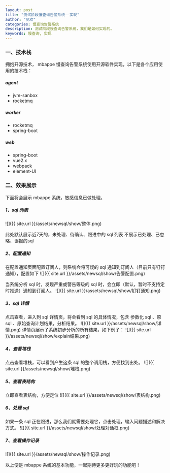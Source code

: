 ```yaml
---
layout: post
title: "测试阶段慢查询告警系统——实现"
author: "见欢"
categories: 慢查询告警系统
description: 测试阶段慢查询告警系统，我们是如何实现的。
keywords: 慢查询, 实现
---
```


### 一、技术栈
拥抱开源技术， mbappe 慢查询告警系统使用开源软件实现，以下是各个应用使用的技术栈：
##### agent
* jvm-sanbox
* rocketmq

##### worker
* rocketmq
* spring-boot

##### web
* spring-boot
* vue2.x
* webpack
* element-UI

### 二、效果展示
下面将会展示 mbappe 系统，敏感信息已做处理。

##### 1、sql 列表
![]({{ site.url }}/assets/newsql/show/整体.png) 

此处默认展示近7天的，未处理、待确认、跟进中的 sql 列表
不展示已处理、已忽略、误报的sql

##### 2、配置通知
在配置通知页面配置订阅人，则系统会将可疑的 sql 通知到订阅人（目前只有钉钉通知），配置如下
![]({{ site.url }}/assets/newsql/show/告警配置.png) 

当系统分析 sql 时，发现严重或警告等级的 sql 时，会立即（默认，暂时不支持定时推送）通知到订阅人。
![]({{ site.url }}/assets/newsql/show/钉钉通知.png) 

##### 3、sql 详情
点击查看，进入到 sql 详情页，将会看到 sql 的具体情况，包含 参数化 sql 、原 sql 、原始查询计划结果，分析结果。
![]({{ site.url }}/assets/newsql/show/详情.png) 
详情页展示了系统初步分析的所有结果，如下例子：
![]({{ site.url }}/assets/newsql/show/explain结果.png) 


##### 4、查看堆栈
点击查看堆栈，可以看到产生这条 sql 的整个调用栈，方便找到出处。
![]({{ site.url }}/assets/newsql/show/堆栈.png) 

##### 5、查看表结构
立即查看表结构，方便定位
![]({{ site.url }}/assets/newsql/show/表结构.png) 

##### 6、处理 sql
如果一条 sql  正在跟进，那么我们就需要处理它，点击处理，输入问题描述和解决方式。
![]({{ site.url }}/assets/newsql/show/处理对话框.png) 

##### 7、查看操作记录
![]({{ site.url }}/assets/newsql/show/操作记录.png) 

以上便是 mbappe 系统的基本功能，一起期待更多更好玩的功能吧！